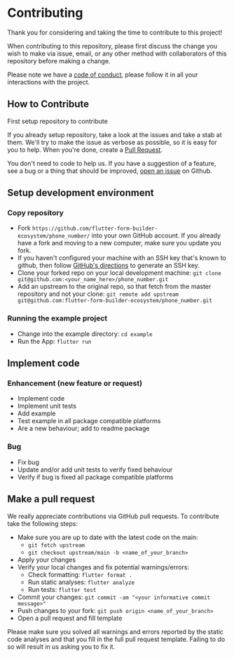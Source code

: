 # Contributing

Thank you for considering and taking the time to contribute to this project!

When contributing to this repository, please first discuss the change you wish to make via issue, email, or any other method with collaborators of this repository before making a change.

Please note we have a [code of conduct](https://github.com/flutter-form-builder-ecosystem/phone_number/blob/main/CODE_OF_CONDUCT.md), please follow it in all your interactions with the project.

## How to Contribute

First setup repository to contribute

If you already setup repository, take a look at the issues and take a stab at them. We'll try to make the issue as verbose as possible, so it is easy for you to help. When you're done, create a [Pull Request](https://github.com/flutter-form-builder-ecosystem/phone_number/compare).

You don't need to code to help us. If you have a suggestion of a feature, see a bug or a thing that should be improved, [open an issue](https://github.com/flutter-form-builder-ecosystem/phone_number/issues/new/choose) on Github.


## Setup development environment

### Copy repository

 * Fork `https://github.com/flutter-form-builder-ecosystem/phone_number/` into your own GitHub account. If you already have a fork and moving to a new computer, make sure you update you fork.
 * If you haven't configured your machine with an SSH key that's known to github, then
   follow [GitHub's directions](https://help.github.com/articles/generating-ssh-keys/)
   to generate an SSH key.
 * Clone your forked repo on your local development machine: `git clone git@github.com:<your_name_here>/phone_number.git`
 * Add an upstream to the original repo, so that fetch from the master repository and not your clone: `git remote add upstream git@github.com:flutter-form-builder-ecosystem/phone_number.git`

### Running the example project

 * Change into the example directory: `cd example`
 * Run the App: `flutter run`

## Implement code

### Enhancement (new feature or request)

- Implement code
- Implement unit tests
- Add example
- Test example in all package compatible platforms
- Are a new behaviour; add to readme package

### Bug

- Fix bug
- Update and/or add unit tests to verify fixed behaviour
- Verify if bug is fixed all package compatible platforms

## Make a pull request

We really appreciate contributions via GitHub pull requests. To contribute take the following steps:

 * Make sure you are up to date with the latest code on the main: 
   * `git fetch upstream`
   * `git checkout upstream/main -b <name_of_your_branch>`
 * Apply your changes
 * Verify your local changes and fix potential warnings/errors:
   * Check formatting: `flutter format .`
   * Run static analyses: `flutter analyze`
   * Run tests: `flutter test`
 * Commit your changes: `git commit -am "<your informative commit message>"`
 * Push changes to your fork: `git push origin <name_of_your_branch>`
 * Open a pull request and fill template

 Please make sure you solved all warnings and errors reported by the static code analyses and that you fill in the full pull request template. Failing to do so will result in us asking you to fix it.
